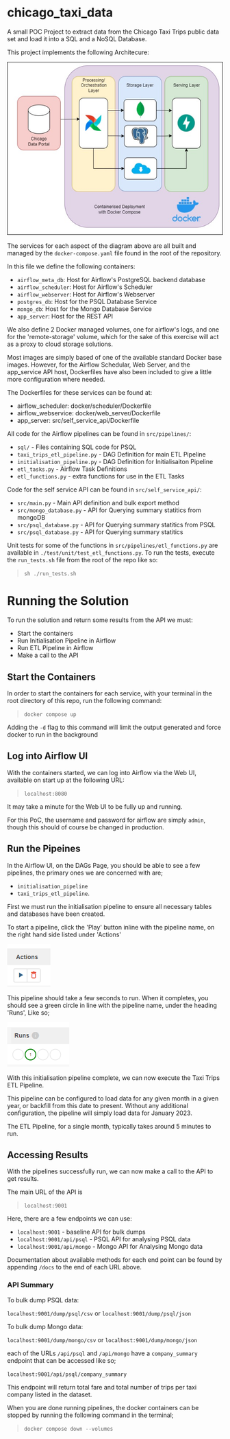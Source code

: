 # chicago_taxi_data
A small POC Project to extract data from the Chicago Taxi Trips public data set and load it into a SQL and a NoSQL Database.

This project implements the following Architecure:

![Solution Architecture](CTD_Architecture.jpg "Architectural Overview")

The services for each aspect of the diagram above are all built and managed by the `docker-compose.yaml` file found in the root of the repository.

In this file we define the following containers:
 - `airflow_meta_db`: Host for Airflow's PostgreSQL backend database
 - `airflow_scheduler`: Host for Airflow's Scheduler
 - `airflow_webserver`: Host for Airflow's Webserver
 - `postgres_db`: Host for the PSQL Database Service
 - `mongo_db`: Host for the Mongo Database Service
 - `app_server`: Host for the REST API

We also define 2 Docker managed volumes, one for airflow's logs, and one for the 'remote-storage' volume, which for the sake of this exercise will act as a proxy to cloud storage solutions.

Most images are simply based of one of the available standard Docker base images. However, for the Airflow Schedular, Web Server, and the app_service API host, Dockerfiles have also been included to give a little more configuration where needed.

The Dockerfiles for these services can be found at:
 - airflow_scheduler: docker/scheduler/Dockerfile
 - airflow_webservice: docker/web_server/Dockerfile
 - app_server: src/self_service_api/Dockerfile

All code for the Airflow pipelines can be found in `src/pipelines/`:
 - `sql/` - Files containing SQL code for PSQL
 - `taxi_trips_etl_pipeline.py` - DAG Definition for main ETL Pipeline
 - `initialisation_pipeline.py` - DAG Definition for Initialisaiton Pipeline
 - `etl_tasks.py` - Airflow Task Definitions
 - `etl_functions.py` - extra functions for use in the ETL Tasks

Code for the self service API can be found in `src/self_service_api/`:
 - `src/main.py` - Main API definition and bulk export method
 - `src/mongo_database.py` - API for Querying summary statitics from mongoDB
  - `src/psql_database.py` - API for Querying summary statitics from PSQL
  - `src/psql_database.py` - API for Querying summary statitics

Unit tests for some of the functions in `src/pipelines/etl_functions.py` are available in `./test/unit/test_etl_functions.py`. To run the tests, execute the `run_tests.sh` file from the root of the repo like so:

> ```sh ./run_tests.sh```

# Running the Solution
To run the solution and return some results from the API we must:
 - Start the containers
 - Run Initialisation Pipeline in Airflow
 - Run ETL Pipeline in Airflow
 - Make a call to the API

## Start the Containers
In order to start the containers for each service, with your terminal in the root directory of this repo, run the following command:

>```docker compose up```

Adding the `-d` flag to this command will limit the output generated and force docker to run in the background

## Log into Airflow UI
With the containers started, we can log into Airflow via the Web UI, available on start up at the following URL:

>```localhost:8080```

It may take a minute for the Web UI to be fully up and running. 

For this PoC, the username and password for airflow are simply `admin`, though this should of course be changed in production.

## Run the Pipeines
In the Airflow UI, on the DAGs Page, you should be able to see a few pipelines, the primary ones we are concerned with are; 
- `initialisation_pipeline`
- `taxi_trips_etl_pipeline`.

First we must run the initialisation pipeline to ensure all necessary tables and databases have been created.

To start a pipeline, click the 'Play' button inline with the pipeline name, on the right hand side listed under 'Actions'

![Run the Pipeline](run_button.PNG)

This pipeline should take a few seconds to run. When it completes, you should see a green circle in line with the pipeline name, under the heading 'Runs', Like so;

![Great Success!](run_success.PNG)

With this initialisation pipeline complete, we can now execute the Taxi Trips ETL Pipeline.

This pipeline can be configured to load data for any given month in a given year, or backfill from this date to present. Without any additional configuration, the pipeline will simply load data for January 2023.

The ETL Pipeline, for a single month, typically takes around 5 minutes to run.

## Accessing Results

With the pipelines successfully run, we can now make a call to the API to get results.

The main URL of the API is

>```localhost:9001```

Here, there are a few endpoints we can use:

 - `localhost:9001` - baseline API for bulk dumps
 - `localhost:9001/api/psql` - PSQL API for analysing PSQL data
 - `localhost:9001/api/mongo` - Mongo API for Analysing Mongo data

Documentation about available methods for each end point can be found by appending `/docs` to the end of each URL above.

### API Summary
To bulk dump PSQL data:

```localhost:9001/dump/psql/csv``` or ```localhost:9001/dump/psql/json```

To bulk dump Mongo data:

```localhost:9001/dump/mongo/csv``` or ```localhost:9001/dump/mongo/json```

each of the URLs `/api/psql` and `/api/mongo` have a `company_summary` endpoint that can be accessed like so;

```localhost:9001/api/psql/company_summary```

This endpoint will return total fare and total number of trips per taxi company listed in the dataset.

When you are done running pipelines, the docker containers can be stopped by running the following command in the terminal;

>```docker compose down --volumes```